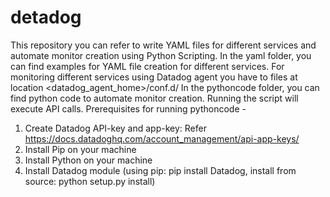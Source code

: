 # detadog

This repository you can refer to write YAML files for different services and automate monitor creation using Python Scripting. 
In the yaml folder, you can find examples for YAML file creation for different services. For monitoring different services using Datadog agent you have to files at location <datadog_agent_home>/conf.d/ 
In the pythoncode folder, you can find python code to automate monitor creation. Running the script will execute API calls. 
Prerequisites for running pythoncode - 
1. Create Datadog API-key and app-key: Refer https://docs.datadoghq.com/account_management/api-app-keys/ 
2. Install Pip on your machine
3. Install Python on your machine 
4. Install Datadog module (using pip: pip install Datadog, install from source: python setup.py install)
